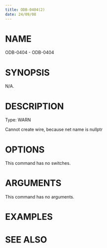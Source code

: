 ```yaml
---
title: ODB-0404(2)
date: 24/09/08
---
```


# NAME

ODB-0404 - ODB-0404

# SYNOPSIS

N/A.

# DESCRIPTION

Type: WARN

Cannot create wire, because net name is nullptr

# OPTIONS

This command has no switches.

# ARGUMENTS

This command has no arguments.

# EXAMPLES

# SEE ALSO
